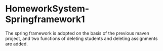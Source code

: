 # HomeworkSystem-Springframework1
The spring framework is adopted on the basis of the previous maven project, and two functions of deleting students and deleting assignments are added.
